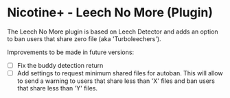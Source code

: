 # Nicotine+ - Leech No More (Plugin)
The Leech No More plugin is based on Leech Detector and adds an option to ban users that share zero file (aka 'Turboleechers').

Improvements to be made in future versions:
- [ ] Fix the buddy detection return
- [ ] Add settings to request minimum shared files for autoban. This will allow to send a warning to users that share less than 'X' files and ban users that share less than 'Y' files.
